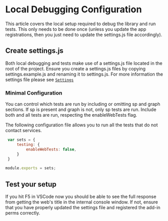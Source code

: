 # Local Debugging Configuration

This article covers the local setup required to debug the library and run tests. This only needs to be done once (unless you update the app registrations, then you just need to update the settings.js file accordingly).

## Create settings.js

Both local debugging and tests make use of a settings.js file located in the root of the project. Ensure you create a settings.js files by copying settings.example.js and renaming it to settings.js.
For more information the settings file please see [`Settings`](../concepts/settings.md)

### Minimal Configuration

You can control which tests are run by including or omitting sp and graph sections. If sp is present and graph is not, only sp tests are run. Include both and all tests are run, respecting the enableWebTests flag.

The following configuration file allows you to run all the tests that do not contact services.

```js
 var sets = {
     testing: {
         enableWebTests: false,
     }
 }

module.exports = sets;
```

## Test your setup

If you hit F5 in VSCode now you should be able to see the full response from getting the web's title in the internal console window. If not, ensure that you have properly updated the settings file and registered the add-in perms correctly.
